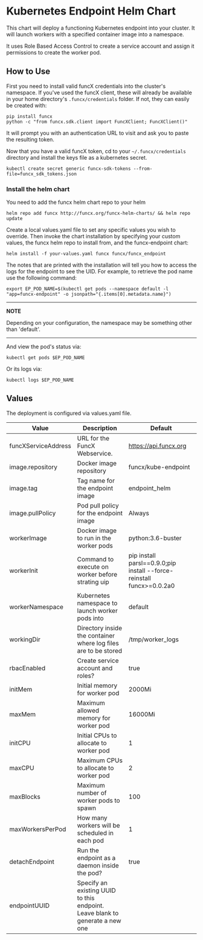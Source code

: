 # Kubernetes Endpoint Helm Chart
This chart will deploy a functioning Kubernetes endpoint into your cluster. It
will launch workers with a specified container image into a namespace.

It uses Role Based Access Control to create a service account and assign it
permissions to create the worker pod.

## How to Use
First you need to install valid funcX credentials into the cluster's
namespace. If you've used the funcX client, these will already be available
in your home directory's `.funcx/credentials` folder. If not, they can easily
be created with:
```shell
pip install funcx
python -c "from funcx.sdk.client import FuncXClient; FuncXClient()"
````
It will prompt you with an authentication URL to visit and ask you to paste the
resulting token.

Now that you have a valid funcX token, cd to your `~/.funcx/credentials`
directory and install the keys file as a kubernetes secret.

```shell script
kubectl create secret generic funcx-sdk-tokens --from-file=funcx_sdk_tokens.json
```

### Install the helm chart
You need to add the funcx helm chart repo to your helm

```shell script
helm repo add funcx http://funcx.org/funcx-helm-charts/ && helm repo update
```

Create a local values.yaml file to set any specific values you wish to
override. Then invoke the chart installation by specifying your custom values,
the funcx helm repo to install from, and the funcx-endpoint chart:

```shell script
helm install -f your-values.yaml funcx funcx/funcx_endpoint
```

The notes that are printed with the installation will tell you how to access the
logs for the endpoint to see the UID. For example, to retrieve the pod name use
the following command:

```shell script
export EP_POD_NAME=$(kubectl get pods --namespace default -l "app=funcx-endpoint" -o jsonpath="{.items[0].metadata.name}")
```

---
**NOTE**

Depending on your configuration, the namespace may be something other than
'default'.

---

And view the pod's status via:

```shell script
kubectl get pods $EP_POD_NAME
```

Or its logs via:

```shell script
kubectl logs $EP_POD_NAME
```

## Values
The deployment is configured via values.yaml file.

| Value | Description | Default |
|-------| ----------- | ------- |
| funcXServiceAddress | URL for the FuncX Webservice. | https://api.funcx.org |
| image.repository | Docker image repository |  funcx/kube-endpoint |
| image.tag | Tag name for the endpoint image | endpoint_helm |
| image.pullPolicy | Pod pull policy for the endpoint image |  Always |
| workerImage | Docker image to run in the worker pods |  python:3.6-buster |
| workerInit | Command to execute on worker before strating uip | pip install parsl==0.9.0;pip install --force-reinstall funcx>=0.0.2a0 |
| workerNamespace | Kubernetes namespace to launch worker pods into | default |
| workingDir | Directory inside the container where log files are to be stored | /tmp/worker_logs |
| rbacEnabled | Create service account and roles? | true |
| initMem | Initial memory for worker pod | 2000Mi |
| maxMem| Maximum allowed memory for worker pod | 16000Mi |
| initCPU | Initial CPUs to allocate to worker pod | 1 |
| maxCPU | Maximum CPUs to allocate to worker pod | 2 |
| maxBlocks | Maximum number of worker pods to spawn | 100 |
| maxWorkersPerPod | How many workers will be scheduled in each pod | 1 |
| detachEndpoint | Run the endpoint as a daemon inside the pod? | true |
| endpointUUID   | Specify an existing UUID to this endpoint. Leave blank to generate a new one | |

